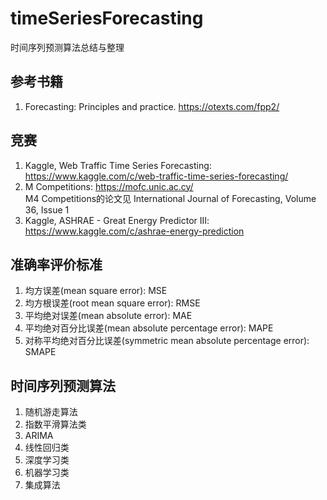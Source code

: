 # timeSeriesForecasting
时间序列预测算法总结与整理
## 参考书籍
1. Forecasting: Principles and practice. https://otexts.com/fpp2/
## 竞赛
1. Kaggle, Web Traffic Time Series Forecasting: https://www.kaggle.com/c/web-traffic-time-series-forecasting/
2. M Competitions: https://mofc.unic.ac.cy/    
M4 Competitions的论文见 International Journal of Forecasting, Volume 36, Issue 1
3. Kaggle, ASHRAE - Great Energy Predictor III: https://www.kaggle.com/c/ashrae-energy-prediction
## 准确率评价标准
1. 均方误差(mean square error): MSE
2. 均方根误差(root mean square error): RMSE
3. 平均绝对误差(mean absolute error): MAE
4. 平均绝对百分比误差(mean absolute percentage error): MAPE
5. 对称平均绝对百分比误差(symmetric mean absolute percentage error): SMAPE
## 时间序列预测算法
1. 随机游走算法
2. 指数平滑算法类
3. ARIMA
4. 线性回归类
5. 深度学习类
6. 机器学习类
7. 集成算法
